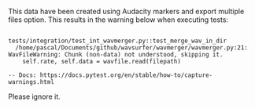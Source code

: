 This data have been created using Audacity markers and export multiple files option. 
This results in the warning below when executing tests:

```

tests/integration/test_int_wavmerger.py::test_merge_wav_in_dir
  /home/pascal/Documents/github/wavsurfer/wavmerger/wavmerger.py:21: WavFileWarning: Chunk (non-data) not understood, skipping it.
    self.rate, self.data = wavfile.read(filepath)

-- Docs: https://docs.pytest.org/en/stable/how-to/capture-warnings.html

```

Please ignore it.